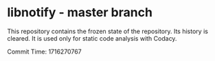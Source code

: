 # libnotify - master branch

This repository contains the frozen state of the repository.
Its history is cleared. It is used only for static code
analysis with Codacy.

Commit Time: 1716270767